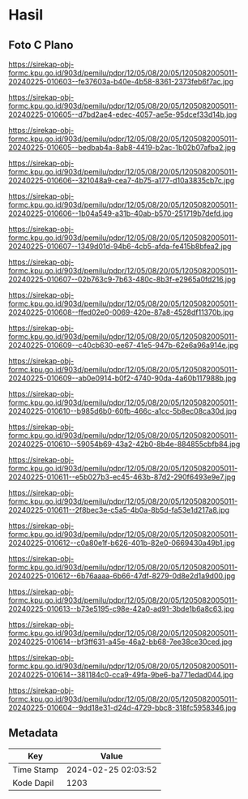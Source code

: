 # Hasil

## Foto C Plano

https://sirekap-obj-formc.kpu.go.id/903d/pemilu/pdpr/12/05/08/20/05/1205082005011-20240225-010603--fe37603a-b40e-4b58-8361-2373feb6f7ac.jpg

https://sirekap-obj-formc.kpu.go.id/903d/pemilu/pdpr/12/05/08/20/05/1205082005011-20240225-010605--d7bd2ae4-edec-4057-ae5e-95dcef33d14b.jpg

https://sirekap-obj-formc.kpu.go.id/903d/pemilu/pdpr/12/05/08/20/05/1205082005011-20240225-010605--bedbab4a-8ab8-4419-b2ac-1b02b07afba2.jpg

https://sirekap-obj-formc.kpu.go.id/903d/pemilu/pdpr/12/05/08/20/05/1205082005011-20240225-010606--321048a9-cea7-4b75-a177-d10a3835cb7c.jpg

https://sirekap-obj-formc.kpu.go.id/903d/pemilu/pdpr/12/05/08/20/05/1205082005011-20240225-010606--1b04a549-a31b-40ab-b570-251719b7defd.jpg

https://sirekap-obj-formc.kpu.go.id/903d/pemilu/pdpr/12/05/08/20/05/1205082005011-20240225-010607--1349d01d-94b6-4cb5-afda-fe415b8bfea2.jpg

https://sirekap-obj-formc.kpu.go.id/903d/pemilu/pdpr/12/05/08/20/05/1205082005011-20240225-010607--02b763c9-7b63-480c-8b3f-e2965a0fd216.jpg

https://sirekap-obj-formc.kpu.go.id/903d/pemilu/pdpr/12/05/08/20/05/1205082005011-20240225-010608--ffed02e0-0069-420e-87a8-4528df11370b.jpg

https://sirekap-obj-formc.kpu.go.id/903d/pemilu/pdpr/12/05/08/20/05/1205082005011-20240225-010609--c40cb630-ee67-41e5-947b-62e6a96a914e.jpg

https://sirekap-obj-formc.kpu.go.id/903d/pemilu/pdpr/12/05/08/20/05/1205082005011-20240225-010609--ab0e0914-b0f2-4740-90da-4a60b117988b.jpg

https://sirekap-obj-formc.kpu.go.id/903d/pemilu/pdpr/12/05/08/20/05/1205082005011-20240225-010610--b985d6b0-60fb-466c-a1cc-5b8ec08ca30d.jpg

https://sirekap-obj-formc.kpu.go.id/903d/pemilu/pdpr/12/05/08/20/05/1205082005011-20240225-010610--59054b69-43a2-42b0-8b4e-884855cbfb84.jpg

https://sirekap-obj-formc.kpu.go.id/903d/pemilu/pdpr/12/05/08/20/05/1205082005011-20240225-010611--e5b027b3-ec45-463b-87d2-290f6493e9e7.jpg

https://sirekap-obj-formc.kpu.go.id/903d/pemilu/pdpr/12/05/08/20/05/1205082005011-20240225-010611--2f8bec3e-c5a5-4b0a-8b5d-fa53e1d217a8.jpg

https://sirekap-obj-formc.kpu.go.id/903d/pemilu/pdpr/12/05/08/20/05/1205082005011-20240225-010612--c0a80e1f-b626-401b-82e0-0669430a49b1.jpg

https://sirekap-obj-formc.kpu.go.id/903d/pemilu/pdpr/12/05/08/20/05/1205082005011-20240225-010612--6b76aaaa-6b66-47df-8279-0d8e2d1a9d00.jpg

https://sirekap-obj-formc.kpu.go.id/903d/pemilu/pdpr/12/05/08/20/05/1205082005011-20240225-010613--b73e5195-c98e-42a0-ad91-3bde1b6a8c63.jpg

https://sirekap-obj-formc.kpu.go.id/903d/pemilu/pdpr/12/05/08/20/05/1205082005011-20240225-010614--bf3ff631-a45e-46a2-bb68-7ee38ce30ced.jpg

https://sirekap-obj-formc.kpu.go.id/903d/pemilu/pdpr/12/05/08/20/05/1205082005011-20240225-010614--381184c0-cca9-49fa-9be6-ba771edad044.jpg

https://sirekap-obj-formc.kpu.go.id/903d/pemilu/pdpr/12/05/08/20/05/1205082005011-20240225-010604--9dd18e31-d24d-4729-bbc8-318fc5958346.jpg


## Metadata

| Key        | Value               |
| ---------- | ------------------- |
| Time Stamp | 2024-02-25 02:03:52 |
| Kode Dapil | 1203                |



